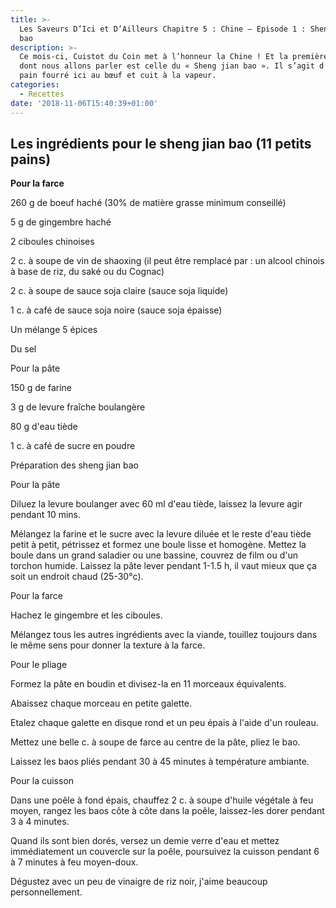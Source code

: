 ```yaml
---
title: >-
  Les Saveurs D’Ici et D’Ailleurs Chapitre 5 : Chine – Episode 1 : Sheng jian
  bao 
description: >-
  Ce mois-ci, Cuistot du Coin met à l’honneur la Chine ! Et la première recette
  dont nous allons parler est celle du « Sheng jian bao ». Il s’agit d’un petit
  pain fourré ici au bœuf et cuit à la vapeur. 
categories:
  - Recettes
date: '2018-11-06T15:40:39+01:00'
---
```

## Les ingrédients pour le sheng jian bao (11 petits pains)

**Pour la farce**

260 g de boeuf haché (30% de matière grasse minimum conseillé)

5 g de gingembre haché

2 ciboules chinoises

2 c. à soupe de vin de shaoxing (il peut être remplacé par : un alcool chinois à base de riz, du saké ou du Cognac)

2 c. à soupe de sauce soja claire (sauce soja liquide)

1 c. à café de sauce soja noire (sauce soja épaisse)

Un mélange 5 épices 

Du sel

Pour la pâte

150 g de farine 

3 g de levure fraîche boulangère

80 g d'eau tiède 

1 c. à café de sucre en poudre

Préparation des sheng jian bao

Pour la pâte

Diluez la levure boulanger avec 60 ml d'eau tiède, laissez la levure agir pendant 10 mins.

Mélangez la farine et le sucre avec la levure diluée et le reste d'eau tiède petit à petit, pétrissez et formez une boule lisse et homogène. Mettez la boule dans un grand saladier ou une bassine, couvrez de film ou d'un torchon humide. Laissez la pâte lever pendant 1-1.5 h, il vaut mieux que ça soit un endroit chaud (25-30°c).

Pour la farce

Hachez le gingembre et les ciboules.

Mélangez tous les autres ingrédients avec la viande, touillez toujours dans le même sens pour donner la texture à la farce.

Pour le pliage

Formez la pâte en boudin et divisez-la en 11 morceaux équivalents.

Abaissez chaque morceau en petite galette.

Etalez chaque galette en disque rond et un peu épais à l'aide d'un rouleau.

Mettez une belle c. à soupe de farce au centre de la pâte, pliez le bao.

Laissez les baos pliés pendant 30 à 45 minutes à température ambiante.

Pour la cuisson

Dans une poêle à fond épais, chauffez 2 c. à soupe d'huile végétale à feu moyen, rangez les baos côte à côte dans la poêle, laissez-les dorer pendant 3 à 4 minutes.

Quand ils sont bien dorés, versez un demie verre d'eau et mettez immédiatement un couvercle sur la poêle, poursuivez la cuisson pendant 6 à 7 minutes à feu moyen-doux.

Dégustez avec un peu de vinaigre de riz noir, j'aime beaucoup personnellement.
